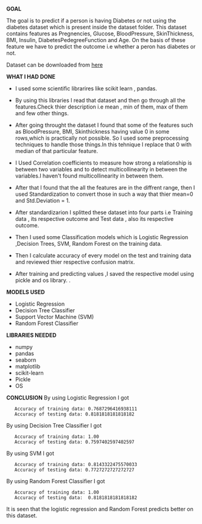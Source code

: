 **GOAL**

The goal is to predict if a person is having Diabetes or not using the diabetes dataset which is present inside the dataset folder. This dataset contains features as Pregnencies, Glucose, BloodPressure, SkinThickness, BMI, Insulin, DiabetesPedegreeFunction and Age. On the basis of these feature we have to predict the outcome i.e whether a peron has diabetes or not.

Dataset can be downloaded from [here](https://www.kaggle.com/mathchi/diabetes-data-set)

**WHAT I HAD DONE**
- I used some scientific librarires like scikit learn , pandas.

- By using this libraries I read that dataset and then go through all the features.Check thier description i.e mean , min of them, max of them and few other things.
 
- After going throught the dataset I found that some of the features such as BloodPressure, BMI, Skinthickness having value 0 in some rows,which is practically not possible.
  So I used some preprocessing techniques to handle those things.In this tehnique I replace that 0 with median of that particular feature.
  
- I Used Correlation coefficients to measure how strong a relationship is between two variables and to detect multicollinearity in between the variables.I haven't found           multicollinearity in between them.

- After that I found that the all the features are in the diffrent range, then I used Standardization to convert those in such a way that thier mean=0 and Std.Deviation = 1.

- After standardizarion I splitted these dataset into four parts i.e Training data , its respective outcome and Test data , also its respective outcome.

- Then I used some Classification models which is Logistic Regression ,Decision Trees, SVM, Random Forest on the training data.

- Then I calculate accuracy of every model on the test and training data and reviewed thier respective confusion matrix.

- After training and predicting values ,I saved the respective model using pickle and os library.
.

**MODELS USED**
-  Logistic Regression
-  Decision Tree Classifier 
-  Support Vector Machine (SVM)
-  Random Forest Classifier

**LIBRARIES NEEDED**
- numpy
- pandas
- seaborn
- matplotlib
- scikit-learn
- Pickle
- OS

**CONCLUSION**
By using Logistic Regression I got 
 ```
    Accuracy of training data: 0.7687296416938111
    Accuracy of testing data: 0.8181818181818182
 ``` 
 
By using Decision Tree Classifier I got 
 ```
    Accuracy of training data: 1.00
    Accuracy of testing data: 0.7597402597402597
 ``` 
By using SVM I got 
 ```
    Accuracy of training data: 0.8143322475570033
    Accuracy of testing data: 0.7727272727272727
 ``` 

By using Random Forest Classifier I got 
 ```
    Accuracy of training data: 1.00
    Accuracy of testing data:  0.8181818181818182
 ``` 
 It is seen that the logistic regression and Random Forest predicts better on this dataset.
 
